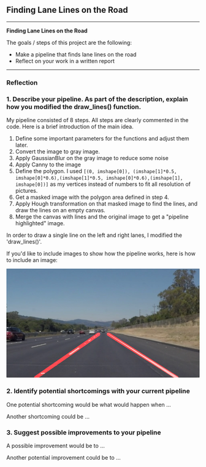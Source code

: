 ## **Finding Lane Lines on the Road** 

---

**Finding Lane Lines on the Road**

The goals / steps of this project are the following:
* Make a pipeline that finds lane lines on the road
* Reflect on your work in a written report


[//]: # (Image References)

[image1]: ./test_image_output/solidWhiteRight.jpg 

---

### Reflection

### 1. Describe your pipeline. As part of the description, explain how you modified the draw_lines() function.


My pipeline consisted of 8 steps. All steps are clearly commented in the code. Here is a brief introduction of the main idea.
1. Define some important parameters for the functions and adjust them later.
2. Convert the image to gray image.
3. Apply GaussianBlur on the gray image to reduce some noise
4. Apply Canny to the image 
5. Define the polygon. I used 
`[(0, imshape[0]), (imshape[1]*0.5, imshape[0]*0.6),(imshape[1]*0.5, imshape[0]*0.6),(imshape[1], imshape[0])]` 
as my vertices instead of numbers to fit all resolution of pictures.
6. Get a masked image with the polygon area defined in step 4.
7. Apply Hough transformation on that masked image to find the lines, and draw the lines on an empty canvas.
8. Merge the canvas with lines and the original image to get a "pipeline highlighted" image.

In order to draw a single line on the left and right lanes, I modified the 'draw_lines()'.


If you'd like to include images to show how the pipeline works, here is how to include an image: 

![alt text][image1]


### 2. Identify potential shortcomings with your current pipeline


One potential shortcoming would be what would happen when ... 

Another shortcoming could be ...


### 3. Suggest possible improvements to your pipeline

A possible improvement would be to ...

Another potential improvement could be to ...
